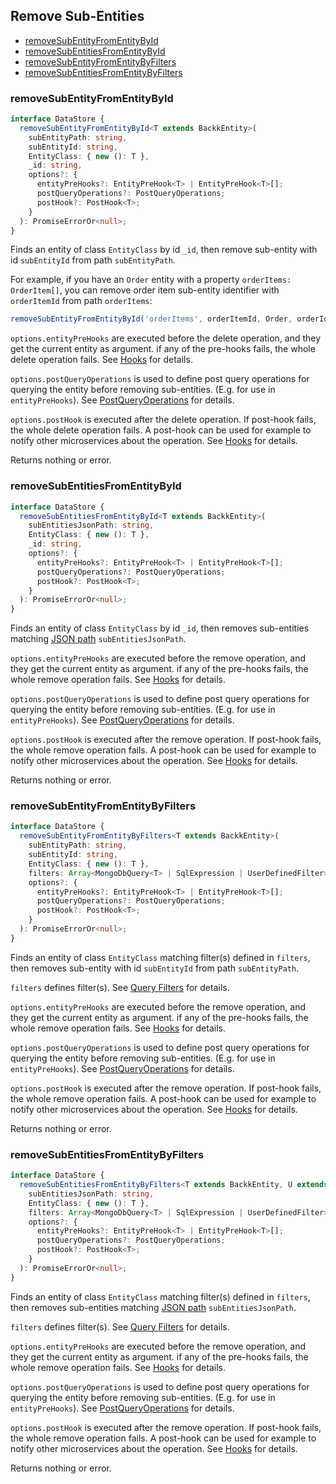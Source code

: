 ## Remove Sub-Entities

- [removeSubEntityFromEntityById](#removesubentityfromentitybyid)
- [removeSubEntitiesFromEntityById](#removesubentitiesfromentitybyid)
- [removeSubEntityFromEntityByFilters](#removesubentityfromentitybyfilters)
- [removeSubEntitiesFromEntityByFilters](#removesubentitiesfromentitybyfilters)

### <a name="removesubentityfromentitybyid"></a> removeSubEntityFromEntityById

```ts
interface DataStore {
  removeSubEntityFromEntityById<T extends BackkEntity>(
    subEntityPath: string,
    subEntityId: string,
    EntityClass: { new (): T },
    _id: string,
    options?: {
      entityPreHooks?: EntityPreHook<T> | EntityPreHook<T>[];
      postQueryOperations?: PostQueryOperations;
      postHook?: PostHook<T>;
    }
  ): PromiseErrorOr<null>;
}
```

Finds an entity of class `EntityClass` by id `_id`, then remove sub-entity with id `subEntityId` from path `subEntityPath`.

For example, if you have an `Order` entity with a property `orderItems: OrderItem[]`, you can remove order item sub-entity identifier with `orderItemId` from path `orderItems`:

```ts
removeSubEntityFromEntityById('orderItems', orderItemId, Order, orderId);
```

`options.entityPreHooks` are executed before the delete operation, and they get the current entity as argument.
if any of the pre-hooks fails, the whole delete operation fails. See [Hooks](HOOKS.MD) for details.

`options.postQueryOperations` is used to define post query operations for querying the entity before removing sub-entities. (E.g. for use in `entityPreHooks`). See [PostQueryOperations](POST_QUERY_OPERATIONS.MD) for details.

`options.postHook` is executed after the delete operation. If post-hook fails, the whole delete operation fails. A post-hook can be used
for example to notify other microservices about the operation. See [Hooks](HOOKS.MD) for details.

Returns nothing or error.

### <a name="removesubentitiesfromentitybyid"></a> removeSubEntitiesFromEntityById

```ts
interface DataStore {
  removeSubEntitiesFromEntityById<T extends BackkEntity>(
    subEntitiesJsonPath: string,
    EntityClass: { new (): T },
    _id: string,
    options?: {
      entityPreHooks?: EntityPreHook<T> | EntityPreHook<T>[];
      postQueryOperations?: PostQueryOperations;
      postHook?: PostHook<T>;
    }
  ): PromiseErrorOr<null>;
}
```

Finds an entity of class `EntityClass` by id `_id`, then removes sub-entities matching [JSON path](https://github.com/json-path/JsonPath) `subEntitiesJsonPath`.

`options.entityPreHooks` are executed before the remove operation, and they get the current entity as argument.
if any of the pre-hooks fails, the whole remove operation fails. See [Hooks](HOOKS.MD) for details.

`options.postQueryOperations` is used to define post query operations for querying the entity before removing sub-entities. (E.g. for use in `entityPreHooks`). See [PostQueryOperations](POST_QUERY_OPERATIONS.MD) for details.

`options.postHook` is executed after the remove operation. If post-hook fails, the whole remove operation fails. A post-hook can be used
for example to notify other microservices about the operation. See [Hooks](HOOKS.MD) for details.

Returns nothing or error.

### <a name="removesubentityfromentitybyfilters"></a> removeSubEntityFromEntityByFilters

```ts
interface DataStore {
  removeSubEntityFromEntityByFilters<T extends BackkEntity>(
    subEntityPath: string,
    subEntityId: string,
    EntityClass: { new (): T },
    filters: Array<MongoDbQuery<T> | SqlExpression | UserDefinedFilter> | Partial<T> | object,
    options?: {
      entityPreHooks?: EntityPreHook<T> | EntityPreHook<T>[];
      postQueryOperations?: PostQueryOperations;
      postHook?: PostHook<T>;
    }
  ): PromiseErrorOr<null>;
}
```

Finds an entity of class `EntityClass` matching filter(s) defined in `filters`, then removes sub-entity with id `subEntityId` from path `subEntityPath`.

`filters` defines filter(s). See [Query Filters](QUERY_FILTERS.MD) for details.

`options.entityPreHooks` are executed before the remove operation, and they get the current entity as argument.
if any of the pre-hooks fails, the whole remove operation fails. See [Hooks](HOOKS.MD) for details.

`options.postQueryOperations` is used to define post query operations for querying the entity before removing sub-entities. (E.g. for use in `entityPreHooks`). See [PostQueryOperations](POST_QUERY_OPERATIONS.MD) for details.

`options.postHook` is executed after the remove operation. If post-hook fails, the whole remove operation fails. A post-hook can be used
for example to notify other microservices about the operation. See [Hooks](HOOKS.MD) for details.

Returns nothing or error.

### <a name="removesubentitiesfromentitybyfilters"></a> removeSubEntitiesFromEntityByFilters

```ts
interface DataStore {
  removeSubEntitiesFromEntityByFilters<T extends BackkEntity, U extends object>(
    subEntitiesJsonPath: string,
    EntityClass: { new (): T },
    filters: Array<MongoDbQuery<T> | SqlExpression | UserDefinedFilter> | Partial<T> | object,
    options?: {
      entityPreHooks?: EntityPreHook<T> | EntityPreHook<T>[];
      postQueryOperations?: PostQueryOperations;
      postHook?: PostHook<T>;
    }
  ): PromiseErrorOr<null>;
}
```

Finds an entity of class `EntityClass` matching filter(s) defined in `filters`, then removes sub-entities matching [JSON path](https://github.com/json-path/JsonPath) `subEntitiesJsonPath`.

`filters` defines filter(s). See [Query Filters](QUERY_FILTERS.MD) for details.

`options.entityPreHooks` are executed before the remove operation, and they get the current entity as argument.
if any of the pre-hooks fails, the whole remove operation fails. See [Hooks](HOOKS.MD) for details.

`options.postQueryOperations` is used to define post query operations for querying the entity before removing sub-entities. (E.g. for use in `entityPreHooks`). See [PostQueryOperations](POST_QUERY_OPERATIONS.MD) for details.

`options.postHook` is executed after the remove operation. If post-hook fails, the whole remove operation fails. A post-hook can be used
for example to notify other microservices about the operation. See [Hooks](HOOKS.MD) for details.

Returns nothing or error.
